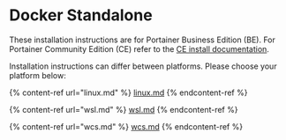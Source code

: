 # Docker Standalone


These installation instructions are for Portainer Business Edition (BE). For Portainer Community Edition (CE) refer to the [CE install documentation](../../../install-ce/server/docker/).


Installation instructions can differ between platforms. Please choose your platform below:

{% content-ref url="linux.md" %}
[linux.md](linux.md)
{% endcontent-ref %}

{% content-ref url="wsl.md" %}
[wsl.md](wsl.md)
{% endcontent-ref %}

{% content-ref url="wcs.md" %}
[wcs.md](wcs.md)
{% endcontent-ref %}

